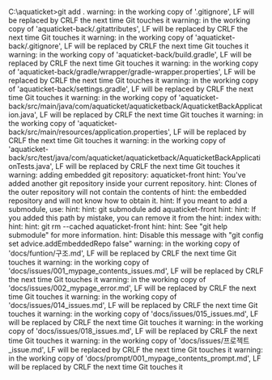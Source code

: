 C:\aquaticket>git add .
warning: in the working copy of '.gitignore', LF will be replaced by CRLF the next time Git touches it
warning: in the working copy of 'aquaticket-back/.gitattributes', LF will be replaced by CRLF the next time Git touches it
warning: in the working copy of 'aquaticket-back/.gitignore', LF will be replaced by CRLF the next time Git touches it
warning: in the working copy of 'aquaticket-back/build.gradle', LF will be replaced by CRLF the next time Git touches it
warning: in the working copy of 'aquaticket-back/gradle/wrapper/gradle-wrapper.properties', LF will be replaced by CRLF the next time Git touches it
warning: in the working copy of 'aquaticket-back/settings.gradle', LF will be replaced by CRLF the next time Git touches it
warning: in the working copy of 'aquaticket-back/src/main/java/com/aquaticket/aquaticketback/AquaticketBackApplication.java', LF will be replaced by CRLF the next time Git touches it
warning: in the working copy of 'aquaticket-back/src/main/resources/application.properties', LF will be replaced by CRLF the next time Git touches it
warning: in the working copy of 'aquaticket-back/src/test/java/com/aquaticket/aquaticketback/AquaticketBackApplicationTests.java', LF will be replaced by CRLF the next time Git touches it
warning: adding embedded git repository: aquaticket-front
hint: You've added another git repository inside your current repository.
hint: Clones of the outer repository will not contain the contents of
hint: the embedded repository and will not know how to obtain it.
hint: If you meant to add a submodule, use:
hint:
hint:   git submodule add <url> aquaticket-front
hint:
hint: If you added this path by mistake, you can remove it from the
hint: index with:
hint:
hint:   git rm --cached aquaticket-front
hint:
hint: See "git help submodule" for more information.
hint: Disable this message with "git config set advice.addEmbeddedRepo false"
warning: in the working copy of 'docs/funtion/구조.md', LF will be replaced by CRLF the next time Git touches it
warning: in the working copy of 'docs/issues/001_mypage_contents_issues.md', LF will be replaced by CRLF the next time Git touches it
warning: in the working copy of 'docs/issues/002_mypage_error.md', LF will be replaced by CRLF the next time Git touches it
warning: in the working copy of 'docs/issues/014_issues.md', LF will be replaced by CRLF the next time Git touches it
warning: in the working copy of 'docs/issues/015_issues.md', LF will be replaced by CRLF the next time Git touches it
warning: in the working copy of 'docs/issues/018_issues.md', LF will be replaced by CRLF the next time Git touches it
warning: in the working copy of 'docs/issues/프로젝트_issue.md', LF will be replaced by CRLF the next time Git touches it
warning: in the working copy of 'docs/prompt/001_mypage_contents_prompt.md', LF will be replaced by CRLF the next time Git touches it